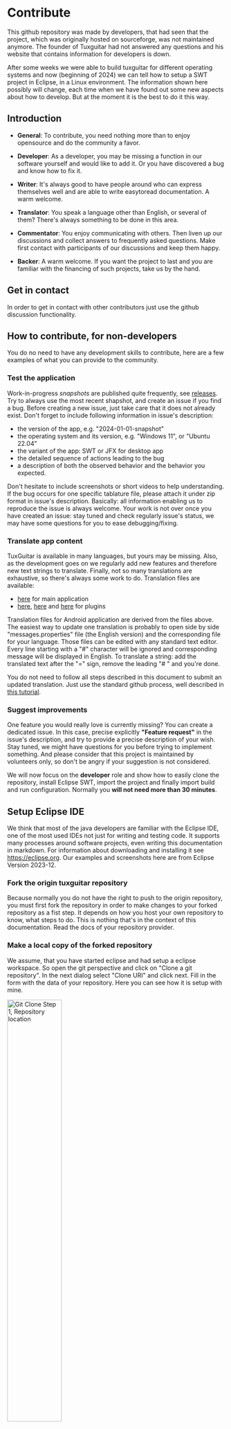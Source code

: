 # Contribute
This github repository was made by developers, that had seen that the project, which was originally hosted on sourceforge, was not maintained anymore. The founder of Tuxguitar had not answered any questions and his website that contains information for developers is down.

After some weeks we were able to build tuxguitar for different operating systems and now (beginning of 2024) we can tell how to setup a SWT project in Eclipse, in a Linux environment. The information shown here possibly will change, each time when we have found out some new aspects about how to develop. But at the moment it is the best to do it this way.

## Introduction

* **General**: To contribute, you need nothing more than to enjoy opensource and do the community a favor. 

* **Developer**: As a developer, you may be missing a function in our software yourself and would like to add it. Or you have discovered a bug and know how to fix it.

* **Writer**: It's always good to have people around who can express themselves well and are able to write easytoread documentation. A warm welcome.

* **Translator**: You speak a language other than English, or several of them? There's always something to be done in this area.

* **Commentator**: You enjoy communicating with others. Then liven up our discussions and collect answers to frequently asked questions. Make first contact with participants of our discussions and keep them happy.

* **Backer**: A warm welcome. If you want the project to last and you are familiar with the financing of such projects, take us by the hand.

## Get in contact

In order to get in contact with other contributors just use the github discussion functionality. 


## How to contribute, for non-developers
You do no need to have any development skills to contribute, here are a few examples of what you can provide to the community.

### Test the application
Work-in-progress *snapshots* are published quite frequently, see [releases](https://github.com/helge17/tuxguitar/releases). Try to always use the most recent shapshot, and create an issue if you find a bug. Before creating a new issue, just take care that it does not already exist. Don't forget to include following information in issue's description:

- the version of the app, e.g. "2024-01-01-snapshot"
- the operating system and its version, e.g. "Windows 11", or "Ubuntu 22.04"
- the variant of the app: SWT or JFX for desktop app
- the detailed sequence of actions leading to the bug
- a description of both the observed behavior and the behavior you expected.

Don't hesitate to include screenshots or short videos to help understanding. If the bug occurs for one specific tablature file, please attach it under zip format in issue's description. Basically: all information enabling us to reproduce the issue is always welcome.
Your work is not over once you have created an issue: stay tuned and check regularly issue's status, we may have some questions for you to ease debugging/fixing.

### Translate app content
TuxGuitar is available in many languages, but yours may be missing. Also, as the development goes on we regularly add new features and therefore new text strings to translate. Finally, not so many translations are exhaustive, so there's always some work to do.
Translation files are available:

- [here](https://github.com/helge17/tuxguitar/tree/master/desktop/TuxGuitar/share/lang) for main application
- [here](https://github.com/helge17/tuxguitar/tree/master/desktop/TuxGuitar-tuner/share/lang), [here](https://github.com/helge17/tuxguitar/tree/master/desktop/TuxGuitar-converter/share/lang) and [here](https://github.com/helge17/tuxguitar/tree/master/desktop/TuxGuitar-jack/share/lang) for plugins

Translation files for Android application are derived from the files above.
The easiest way to update one translation is probably to open side by side "messages.properties" file (the English version) and the corresponding file for your language. Those files can be edited with any standard text editor. Every line starting with a "#" character will be ignored and corresponding message will be displayed in English. To translate a string: add the translated text after the "=" sign, remove the leading "# " and you're done.

You do not need to follow all steps described in this document to submit an updated translation. Just use the standard github process, well described in [this tutorial](https://docs.github.com/en/get-started/quickstart/contributing-to-projects).

### Suggest improvements
One feature you would really love is currently missing? You can create a dedicated issue. In this case, precise explicitly **"Feature request"** in the issue's description, and try to provide a precise description of your wish. Stay tuned, we might have questions for you before trying to implement something.
And please consider that this project is maintained by volunteers only, so don't be angry if your suggestion is not considered.

We will now focus on the **developer** role and show how to easily clone the repository, install Eclipse SWT, import the project and finally import build and run configuration. Normally you **will not need more than 30 minutes**.

## Setup Eclipse IDE
We think that most of the java developers are familiar with the Eclipse IDE, one of the most used IDEs not just for writing and testing code. It supports many processes around software projects, even writing this documentation in markdown. For information about downloading and installing it see <https://eclipse.org>.
Our examples and screenshots here are from Eclipse Version 2023-12.

### Fork the origin tuxguitar repository
Because normally you do not have the right to push to the origin repository, you must first fork the repository in order to make changes to your forked repository as a fist step. It depends on how you host your own repository to know, what steps to do. This is nothing that's in the context of this documentation. Read the docs of your repository provider.

   
### Make a local copy of the forked repository
We assume, that you have started eclipse and had setup a eclipse workspace. So open the git perspective and click on "Clone a git repository". In the next dialog select "Clone URI" and click next. Fill in the form with the data of your repository. Here you can see how it is setup with mine.

<img src="images/contribute/eclipse-git-clone-step1.png" width="50%" alt="Git Clone Step 1, Repository location">

In the next step you will probably only **see the master branch. It has to been checked**. Click next.

<img src="images/contribute/eclipse-git-clone-step2.png" width="50%" alt="Git Clone Step 2, select branches">

As a last step you have to choose where on your local drive the repo should be placed. In my case I created a folder named "git" in my eclipse workspace.

<img src="images/contribute/eclipse-git-clone-step3.png" width="50%" alt="Git Clone Step 3, select local folder">

After you finished you will see a percent value telling you how much of downloading files from the repostiory has been done. If this background job has finished, you will see how your local repository is structured. Something like this:

<img src="images/contribute/eclipse-git-repository.png" width="50%" alt="Git repository in eclipse">

### Import the SWT maven project

In order to build the SWT variant of tuxguitar you have to import the maven project in question. To do so, open the Java perspective and in the menu go to File->Import and choose Maven->Existing Maven Projects. You have to import the swt project you will find in your local git repository, i.e. "..../eclipse-workspace/git/tuxguitar/desktop/build-scripts/tuxguitar-linux-swt-x86_64"   

<img src="images/contribute/eclipse-maven-swt-import.png" width="50%" alt="Maven SWT import">

After you finished and eclipse has done its work you'll see the package explorer containing all the packages needed for a build.

<img src="images/contribute/eclipse-swt-package-explorer.png" width="20%" alt="Maven SWT Packages">

### Install the eclipse swt packages

You are now not fully equipped for building. There are only 2 steps left.

To have all foreign packages in our eclipse workspace we create a folder "externals", download and install the swt package. The process is the same for installing, but here we do it all in the eclipse workspace. First you might have to install maven.
So open a terminal in the eclipse workspace.

```sh
eclipse-workspace$ sudo apt install maven
eclipse-workspace$ mkdir externals
eclipse-workspace$ cd externals
eclipse-workspace$ wget https://archive.eclipse.org/eclipse/downloads/drops4/R-4.13-201909161045/swt-4.13-gtk-linux-x86_64.zip
eclipse-workspace/externals$ mkdir swt-4.13-gtk-linux-x86_64
eclipse-workspace/externals$ cd swt-4.13-gtk-linux-x86_64
eclipse-workspace/externals$ unzip ../swt-4.13-gtk-linux-x86_64.zip
eclipse-workspace/externals$ mvn install:install-file -Dfile=swt.jar -DgroupId=org.eclipse.swt -DartifactId=org.eclipse.swt.gtk.linux.x86_64 -Dpackaging=jar -Dversion=4.13
```
### Import the launch configurations for building, running and debugging
In order to make it easy for you, we stored example launch configurations in the repository. You have to import them. Go to Menu File->Import and select Run/Debug->Launch configuration. Import the configurations located in **eclipse-workspace/git/tuxguitar/development.** You can use the as a starting point. You might need to adjust the them to fullfill your folder structure.

Congratulations. You can now build, run and debug Tuxguitar SWT.


 






